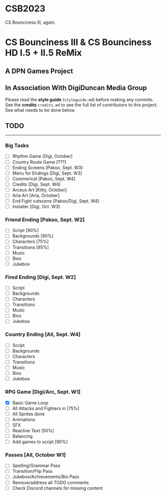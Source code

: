 # CSB2023
CS Bounciness III, again.
# CS Bounciness III & CS Bounciness HD I.5 + II.5 ReMix

## A **DPN Games** Project
## In Association With **DigiDuncan Media Group**

Please read the **style guide** (`styleguide.md`) before making any commits.  
See the **credits** `credits.md` to see the full list of contributors to this project.
See what needs to be done below.

## TODO
-------

### Big Tasks
- [ ] Rhythm Game [Digi, October]
- [ ] Country Route Game [???]
- [ ] Ending Screens [Pakoo, Sept. W3]
- [ ] Menu for Endings [Digi, Sept. W3]
- [ ] Commerical [Pakoo, Sept. W4]
- [ ] Credits [Digi, Sept. W4]
- [ ] Arceus Art [Kitty, October]
- [ ] Aria Art [Aria, October]
- [ ] End Fight cutscene [Pakoo/Digi, Sept. W4]
- [ ] Installer [Digi, Oct. W3]

### Friend Ending [Pakoo, Sept. W2]
- [ ] Script [90%]
- [ ] Backgrounds [90%]
- [ ] Characters [75%]
- [ ] Transitions [95%]
- [ ] Music
- [ ] Bios
- [ ] Jukebox

### Fired Ending [Digi, Sept. W2]
- [ ] Script
- [ ] Backgrounds
- [ ] Characters
- [ ] Transitions
- [ ] Music
- [ ] Bios
- [ ] Jukebox

### Country Ending [All, Sept. W4]
- [ ] Script
- [ ] Backgrounds
- [ ] Characters
- [ ] Transitions
- [ ] Music
- [ ] Bios
- [ ] Jukebox

### RPG Game [Digi/Arc, Sept. W1]
- [X] Basic Game Loop
- [ ] All Attacks and Fighters in [75%]
- [ ] All Sprites done
- [ ] Animations
- [ ] SFX
- [ ] Reactive Text [50%]
- [ ] Balancing
- [ ] Add games to script [90%]

### Passes [All, October W1]
- [ ] Spelling/Grammar Pass
- [ ] Transition/Flip Pass
- [ ] Jukebox/Achievements/Bio Pass
- [ ] Remove/address all TODO comments
- [ ] Check Discord channels for missing content
